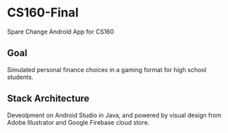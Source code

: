 # CS160-Final
Spare Change Android App for CS160

## Goal
Simulated personal finance choices in a gaming format for high school students.

## Stack Architecture
Deveolpment on Android Studio in Java, and powered by visual design from Adobe Illustrator and Google Firebase cloud store.
